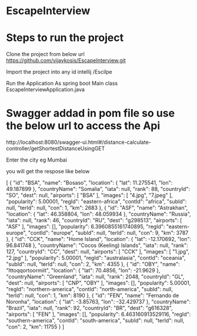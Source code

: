 # EscapeInterview

# Steps to run the project 

Clone the project from below url
https://github.com/vijaykosis/EscapeInterview.git

Import the project into any id intellij /Escilpe 

Run the Application As spring boot 
Main class EscapeInterviewApplication.java

# Swagger addad in pom file so use the below url to access the Api
http://localhost:8080/swagger-ui.html#/distance-calculate-controller/getShortestDistanceUsingGET

Enter the city 
eg Mumbai

you will get the respose like below

[
  {
    "id": "BSA",
    "name": "Bosaso",
    "location": {
      "lat": 11.275541,
      "lon": 49.187899
    },
    "countryName": "Somalia",
    "iata": null,
    "rank": 88,
    "countryId": "SO",
    "dest": null,
    "airports": [
      "BSA"
    ],
    "images": [
      "4.jpg",
      "7.jpeg"
    ],
    "popularity": 5.00001,
    "regId": "eastern-africa",
    "contId": "africa",
    "subId": null,
    "terId": null,
    "con": 1,
    "km": 2683
  },
  {
    "id": "ASF",
    "name": "Astrakhan",
    "location": {
      "lat": 46.358804,
      "lon": 48.059934
    },
    "countryName": "Russia",
    "iata": null,
    "rank": 46,
    "countryId": "RU",
    "dest": "g298513",
    "airports": [
      "ASF"
    ],
    "images": [],
    "popularity": 6.3960855161740895,
    "regId": "eastern-europe",
    "contId": "europe",
    "subId": null,
    "terId": null,
    "con": 9,
    "km": 3787
  },
  {
    "id": "CCK",
    "name": "Home Island",
    "location": {
      "lat": -12.170692,
      "lon": 96.841748
    },
    "countryName": "Cocos (Keeling) Islands",
    "iata": null,
    "rank": 127,
    "countryId": "CC",
    "dest": null,
    "airports": [
      "CCK"
    ],
    "images": [
      "1.jpg",
      "2.jpg"
    ],
    "popularity": 5.00001,
    "regId": "australasia",
    "contId": "oceania",
    "subId": null,
    "terId": null,
    "con": 2,
    "km": 4355
  },
  {
    "id": "OBY",
    "name": "Ittoqqortoormiit",
    "location": {
      "lat": 70.4856,
      "lon": -21.9629
    },
    "countryName": "Greenland",
    "iata": null,
    "rank": 2048,
    "countryId": "GL",
    "dest": null,
    "airports": [
      "CNP",
      "OBY"
    ],
    "images": [],
    "popularity": 5.00001,
    "regId": "northern-america",
    "contId": "north-america",
    "subId": null,
    "terId": null,
    "con": 1,
    "km": 8190
  },
  {
    "id": "FEN",
    "name": "Fernando de Noronha",
    "location": {
      "lat": -3.85763,
      "lon": -32.429737
    },
    "countryName": "Brazil",
    "iata": null,
    "rank": 92,
    "countryId": "BR",
    "dest": "g616328",
    "airports": [
      "FEN"
    ],
    "images": [],
    "popularity": 6.463160913529116,
    "regId": "southern-america",
    "contId": "south-america",
    "subId": null,
    "terId": null,
    "con": 2,
    "km": 11755
  }
]
